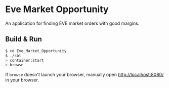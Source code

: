 # Eve Market Opportunity
An application for finding EVE market orders with good margins.

## Build & Run

```sh
$ cd Eve_Market_Opportunity
$ ./sbt
> container:start
> browse
```

If `browse` doesn't launch your browser, manually open [http://localhost:8080/](http://localhost:8080/) in your browser.
